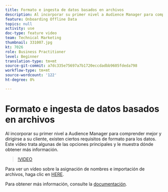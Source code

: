 ```yaml
---
title: Formato e ingesta de datos basados en archivos
description: Al incorporar su primer nivel a Audience Manager para comprender mejor y dirigirse a su cliente, existen ciertos requisitos de formato para los datos. Este vídeo trata algunas de las opciones principales y le muestra dónde obtener más información.
feature: Onboarding Offline Data
topics: null
activity: use
doc-type: feature video
team: Technical Marketing
thumbnail: 331007.jpg
kt: 7026
role: Business Practitioner
level: Beginner
translation-type: tm+mt
source-git-commit: a7dc335e75697a7b1720eccdadbb9605fdeda798
workflow-type: tm+mt
source-wordcount: '122'
ht-degree: 0%

---
```



# Formato e ingesta de datos basados en archivos

Al incorporar su primer nivel a Audience Manager para comprender mejor y dirigirse a su cliente, existen ciertos requisitos de formato para los datos. Este vídeo trata algunas de las opciones principales y le muestra dónde obtener más información.

>[!VIDEO](https://video.tv.adobe.com/v/331007/?quality=12&learn=on)

Para ver un vídeo sobre la asignación de nombres e importación de archivos, haga clic en [HERE](steps-for-ingesting-file-based-data.md).

Para obtener más información, consulte la [documentación](https://experienceleague.adobe.com/docs/audience-manager/user-guide/implementation-integration-guides/sending-audience-data/batch-data-transfer-process/inbound-file-contents.html?).
